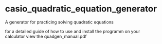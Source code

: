 # casio_quadratic_equation_generator
A generator for practicing solving quadratic equations

for a detailed guide of how to use and install the programm on your calculator view the quadgen_manual.pdf
